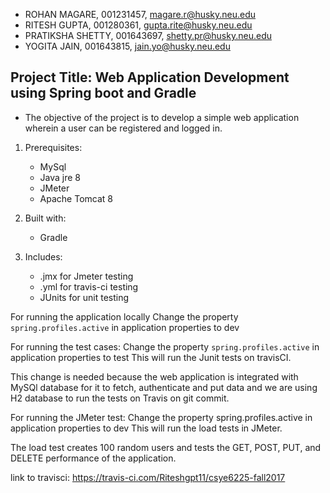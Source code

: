 
* ROHAN MAGARE, 001231457, magare.r@husky.neu.edu     
* RITESH GUPTA, 001280361, gupta.rite@husky.neu.edu
* PRATIKSHA SHETTY, 001643697, shetty.pr@husky.neu.edu
* YOGITA JAIN, 001643815, jain.yo@husky.neu.edu

## Project Title: Web Application Development using Spring boot and Gradle

* The objective of the project is to develop a simple web application wherein a user can be registered and logged in.

1) Prerequisites: 
   * MySql
   * Java jre 8
   * JMeter
   * Apache Tomcat 8

2) Built with:
   * Gradle

3) Includes:
   * .jmx for Jmeter testing
   * .yml for travis-ci testing
   * JUnits for unit testing 

For running the application locally
Change the property `spring.profiles.active` in application properties to dev

For running the test cases: 
Change the property `spring.profiles.active` in application properties to test
This will run the Junit tests on travisCI. 

This change is needed because the web application is integrated with MySQl database for it to fetch, authenticate and put data and we are using H2 database to run the tests on Travis on git commit.

For running the JMeter test: Change the property spring.profiles.active in application properties to dev This will run the load tests in JMeter.

The load test creates 100 random users and tests the GET, POST, PUT, and DELETE performance of the application.

link to travisci: https://travis-ci.com/Riteshgpt11/csye6225-fall2017 
